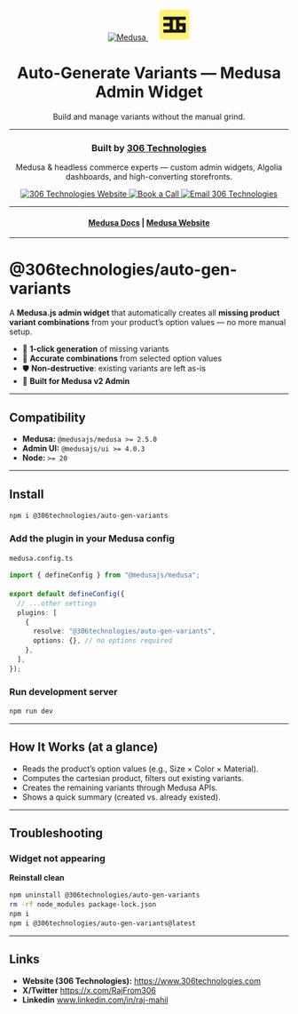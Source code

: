 <br/>
<br/>

<p align="center">
  <!-- Medusa -->
  <a href="https://www.medusajs.com" aria-label="Medusa">
    <picture>
      <source media="(prefers-color-scheme: dark)" srcset="https://user-images.githubusercontent.com/59018053/229103275-b5e482bb-4601-46e6-8142-244f531cebdb.svg">
      <source media="(prefers-color-scheme: light)" srcset="https://user-images.githubusercontent.com/59018053/229103726-e5b529a3-9b3f-4970-8a1f-c6af37f087bf.svg">
      <img alt="Medusa" src="https://user-images.githubusercontent.com/59018053/229103726-e5b529a3-9b3f-4970-8a1f-c6af37f087bf.svg" height="56">
    </picture>
  </a>
  &nbsp;&nbsp;&nbsp;&nbsp;
  <!-- 306 Technologies -->  
  <a href="https://www.306technologies.com" aria-label="306 Technologies">
    <picture>
      <source media="(prefers-color-scheme: dark)" srcset="https://raw.githubusercontent.com/rajmahil/auto-gen-variants/refs/heads/main/src/assets/306-logo-light.svg">
      <source media="(prefers-color-scheme: light)" srcset="https://raw.githubusercontent.com/rajmahil/auto-gen-variants/refs/heads/main/src/assets/306-logo-light.svg">
      <img alt="306 Technologies" src="https://raw.githubusercontent.com/rajmahil/auto-gen-variants/refs/heads/main/src/assets/306-logo-light.svg" height="56">
    </picture>
  </a>
</p>

<h1 align="center">
  Auto-Generate Variants — Medusa Admin Widget
</h1>
<p align="center">
  Build and manage variants without the manual grind.
</p>

---

<h3 align="center">Built by <a href="https://www.306technologies.com" target="_blank">306 Technologies</a></h3>
<p align="center">
  Medusa & headless commerce experts — custom admin widgets, Algolia dashboards, and high-converting storefronts.
</p>

<p align="center">
  <a href="https://www.306technologies.com" target="_blank">
    <img src="https://img.shields.io/badge/Website-306%20Technologies-111827?logo=google-chrome" alt="306 Technologies Website"/>
  </a>
  <a href="https://cal.com/team/306-technologies/meeting-with-raj?overlayCalendar=true" target="_blank">
    <img src="https://img.shields.io/badge/Book%20a%20Call-30%20min-2563EB?logo=google-calendar&logoColor=white" alt="Book a Call"/>
  </a>
  <a href="mailto:raj@306technologies.com" target="_blank">
    <img src="https://img.shields.io/badge/Contact-raj%40306technologies.com-10B981?logo=minutemailer&logoColor=white" alt="Email 306 Technologies"/>
  </a>
</p>

<hr/>

<h4 align="center">
  <a href="https://docs.medusajs.com">Medusa Docs</a> |
  <a href="https://www.medusajs.com">Medusa Website</a>
</h4>

---

# @306technologies/auto-gen-variants

A **Medusa.js admin widget** that automatically creates all **missing product variant combinations** from your product’s option values — no more manual setup.

- 🚀 **1-click generation** of missing variants
- 🧮 **Accurate combinations** from selected option values
- 🛡️ **Non-destructive**: existing variants are left as-is
- 🎯 **Built for Medusa v2 Admin**

---

## Compatibility

- **Medusa:** `@medusajs/medusa >= 2.5.0`
- **Admin UI:** `@medusajs/ui >= 4.0.3`
- **Node:** `>= 20`

---

## Install

```bash
npm i @306technologies/auto-gen-variants
```

### Add the plugin in your Medusa config

`medusa.config.ts`

```ts
import { defineConfig } from "@medusajs/medusa";

export default defineConfig({
  // ...other settings
  plugins: [
    {
      resolve: "@306technologies/auto-gen-variants",
      options: {}, // no options required
    },
  ],
});
```

### Run development server

```bash
npm run dev
```

---

## How It Works (at a glance)

- Reads the product’s option values (e.g., Size × Color × Material).
- Computes the cartesian product, filters out existing variants.
- Creates the remaining variants through Medusa APIs.
- Shows a quick summary (created vs. already existed).

---

## Troubleshooting

### Widget not appearing

**Reinstall clean**

```bash
npm uninstall @306technologies/auto-gen-variants
rm -rf node_modules package-lock.json
npm i
npm i @306technologies/auto-gen-variants@latest
```

---

## Links

- **Website (306 Technologies):** https://www.306technologies.com
- **X/Twitter** https://x.com/RajFrom306
- **Linkedin** www.linkedin.com/in/raj-mahil
